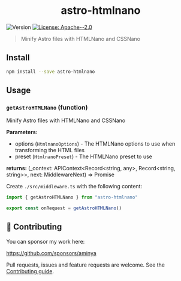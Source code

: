 <h1 align="center">astro-htmlnano</h1>
<p>
  <img alt="Version" src="https://img.shields.io/badge/version-1.0.0-blue.svg?cacheSeconds=2592000" />
  <a href="#" target="_blank">
    <img alt="License: Apache--2.0" src="https://img.shields.io/badge/License-Apache--2.0-yellow.svg" />
  </a>
</p>

> Minify Astro files with HTMLNano and CSSNano

## Install

```sh
npm install --save astro-htmlnano
```

## Usage

<!-- INSERT GENERATED DOCS START -->

### `getAstroHTMLNano` (function)

Minify Astro files with HTMLNano and CSSNano

**Parameters:**

- options (`HtmlnanoOptions`) - The HTMLNano options to use when transforming the HTML files
- preset (`HtmlnanoPreset`) - The HTMLNano preset to use

**returns:** (\_context: APIContext<Record<string, any>, Record<string, string>>, next: MiddlewareNext<Response>) => Promise<Response>

Create `./src/middleware.ts` with the following content:

```ts
import { getAstroHTMLNano } from "astro-htmlnano"

export const onRequest = getAstroHTMLNano()
```

<!-- INSERT GENERATED DOCS END -->

## 🤝 Contributing

You can sponsor my work here:

https://github.com/sponsors/aminya

Pull requests, issues and feature requests are welcome.
See the [Contributing guide](https://github.com/aminya/atro-plugins/blob/master/CONTRIBUTING.md).
